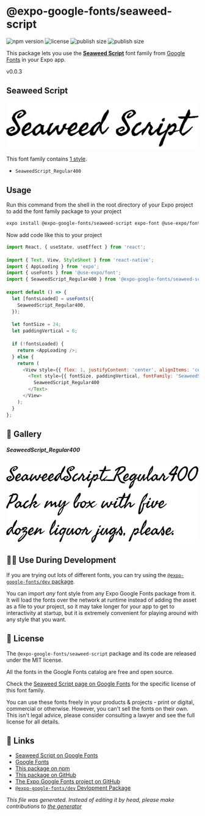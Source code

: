 # @expo-google-fonts/seaweed-script

![npm version](https://flat.badgen.net/npm/v/@expo-google-fonts/seaweed-script)
![license](https://flat.badgen.net/github/license/expo/google-fonts)
![publish size](https://flat.badgen.net/packagephobia/install/@expo-google-fonts/seaweed-script)
![publish size](https://flat.badgen.net/packagephobia/publish/@expo-google-fonts/seaweed-script)

This package lets you use the [**Seaweed Script**](https://fonts.google.com/specimen/Seaweed+Script) font family from [Google Fonts](https://fonts.google.com/) in your Expo app.

v0.0.3

## Seaweed Script

![Seaweed Script](./font-family.png)

This font family contains [1 style](#gallery).

- `SeaweedScript_Regular400`

## Usage

Run this command from the shell in the root directory of your Expo project to add the font family package to your project
```sh
expo install @expo-google-fonts/seaweed-script expo-font @use-expo/font
```

Now add code like this to your project
```js
import React, { useState, useEffect } from 'react';

import { Text, View, StyleSheet } from 'react-native';
import { AppLoading } from 'expo';
import { useFonts } from '@use-expo/font';
import { SeaweedScript_Regular400 } from '@expo-google-fonts/seaweed-script';

export default () => {
  let [fontsLoaded] = useFonts({
    SeaweedScript_Regular400,
  });

  let fontSize = 24;
  let paddingVertical = 6;

  if (!fontsLoaded) {
    return <AppLoading />;
  } else {
    return (
      <View style={{ flex: 1, justifyContent: 'center', alignItems: 'center' }}>
        <Text style={{ fontSize, paddingVertical, fontFamily: 'SeaweedScript_Regular400' }}>
          SeaweedScript_Regular400
        </Text>
      </View>
    );
  }
};

```

## 🔡 Gallery

##### SeaweedScript_Regular400
![SeaweedScript_Regular400](./6a7c62dc8a68c25b3dda440a08e1f3087e28832110098b91b4c412a906ebafa2.ttf.png)


## 👩‍💻 Use During Development

If you are trying out lots of different fonts, you can try using the [`@expo-google-fonts/dev` package](https://github.com/expo/google-fonts/tree/master/font-packages/dev#readme).

You can import *any* font style from any Expo Google Fonts package from it. It will load the fonts
over the network at runtime instead of adding the asset as a file to your project, so it may take longer
for your app to get to interactivity at startup, but it is extremely convenient
for playing around with any style that you want.

## 📖 License

The `@expo-google-fonts/seaweed-script` package and its code are released under the MIT license.

All the fonts in the Google Fonts catalog are free and open source.

Check the [Seaweed Script page on Google Fonts](https://fonts.google.com/specimen/Seaweed+Script) for the specific license of this font family.

You can use these fonts freely in your products & projects - print or digital, commercial or otherwise. However, you can't sell the fonts on their own. This isn't legal advice, please consider consulting a lawyer and see the full license for all details.

## 🔗 Links

- [Seaweed Script on Google Fonts](https://fonts.google.com/specimen/Seaweed+Script)
- [Google Fonts](https://fonts.google.com/)
- [This package on npm](https://www.npmjs.com/package/@expo-google-fonts/seaweed-script)
- [This package on GitHub](https://github.com/expo/google-fonts/tree/master/font-packages/seaweed-script)
- [The Expo Google Fonts project on GitHub](https://github.com/expo/google-fonts)
- [`@expo-google-fonts/dev` Devlopment Package](https://github.com/expo/google-fonts/tree/master/font-packages/dev)


*This file was generated. Instead of editing it by head, please make contributions to [the generator](https://github.com/expo/google-fonts/tree/master/packages/generator)*
